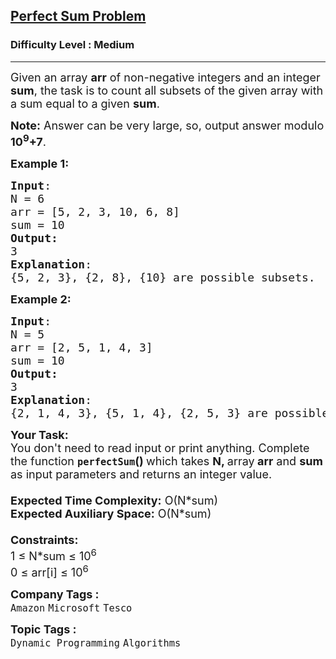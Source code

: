 <h2><a href="https://www.geeksforgeeks.org/problems/perfect-sum-problem5633/1?page=1&category=Dynamic%20Programming,Greedy&difficulty=Medium&status=unsolved&sortBy=submissions">Perfect Sum Problem</a></h2><h3>Difficulty Level : Medium</h3><hr><div class="problems_problem_content__Xm_eO"><p><span style="font-size: 18px;">Given an array <strong>arr</strong>&nbsp;of non-negative integers and an integer <strong>sum</strong>, the task is to count&nbsp;all subsets of the given array with a sum equal to a given <strong>sum</strong>.</span></p>
<p><span style="font-size: 18px;"><strong>Note:</strong> Answer can be very large, so, output answer modulo <strong>10<sup>9</sup>+7</strong>.</span></p>
<p><span style="font-size: 18px;"><strong>Example 1:</strong></span></p>
<pre><span style="font-size: 18px;"><strong>Input</strong>: <br>N = 6<br>arr = [5, 2, 3, 10, 6, 8]
sum = 10
<strong>Output:</strong> <br>3</span>
<span style="font-size: 18px;"><strong>Explanation</strong>: <br>{5, 2, 3}, {2, 8}, {10} are possible subsets.</span></pre>
<div><span style="font-size: 18px;"><strong>Example 2:</strong></span></div>
<pre><span style="font-size: 18px;"><strong>Input</strong>: <br>N = 5<br>arr = [2, 5, 1, 4, 3]
sum = 10
<strong>Output:</strong> <br>3</span>
<span style="font-size: 18px;"><strong>Explanation</strong>: <br>{2, 1, 4, 3}, {5, 1, 4}, {2, 5, 3} are possible subsets.</span></pre>
<div><span style="font-size: 18px;"><strong>Your Task:&nbsp;&nbsp;</strong><br>You don't need to read input or print anything. Complete the function <strong><code>perfectSum</code>()&nbsp;</strong>which takes <strong>N, </strong>array<strong> arr</strong>&nbsp;and <strong>sum </strong>as input parameters and returns an integer value.</span></div>
<div><span style="font-size: 18px;"><strong><br>Expected Time Complexity:</strong> O(N*sum)<br><strong>Expected Auxiliary Space:</strong> O(N*sum)<br><strong><br>Constraints:</strong><br>1 ≤ N*sum ≤ 10<sup>6</sup></span></div>
<div><span style="font-size: 18px;">0 ≤ arr[i] ≤&nbsp;10<sup>6</sup></span></div></div><p><span style=font-size:18px><strong>Company Tags : </strong><br><code>Amazon</code>&nbsp;<code>Microsoft</code>&nbsp;<code>Tesco</code>&nbsp;<br><p><span style=font-size:18px><strong>Topic Tags : </strong><br><code>Dynamic Programming</code>&nbsp;<code>Algorithms</code>&nbsp;